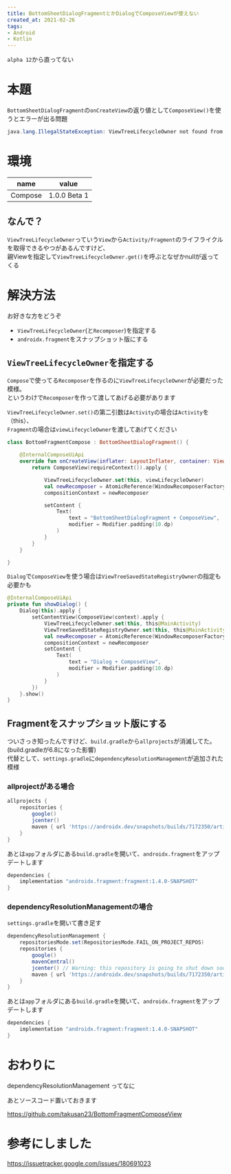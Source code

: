 ```yaml
---
title: BottomSheetDialogFragmentとかDialogでComposeViewが使えない
created_at: 2021-02-26
tags:
- Android
- Kotlin
---
```


`alpha 12`から直ってない

# 本題
`BottomSheetDialogFragment`の`onCreateView`の返り値として`ComposeView()`を使うとエラーが出る問題

```java
java.lang.IllegalStateException: ViewTreeLifecycleOwner not found from DecorView@b98b3fc[MainActivity]
```

# 環境

| name    | value        |
|---------|--------------|
| Compose | 1.0.0 Beta 1 |

## なんで？
`ViewTreeLifecycleOwner`っていう`View`から`Activity/Fragment`のライフライクルを取得できるやつがあるんですけど、  
親Viewを指定して`ViewTreeLifecycleOwner.get()`を呼ぶとなぜかnullが返ってくる

# 解決方法
お好きな方をどうぞ
- `ViewTreeLifecycleOwner`(と`Recomposer`)を指定する
- `androidx.fragment`をスナップショット版にする

## `ViewTreeLifecycleOwner`を指定する

`Compose`で使ってる`Recomposer`を作るのに`ViewTreeLifecycleOwner`が必要だった模様。  
というわけで`Recomposer`を作って渡してあげる必要があります

`ViewTreeLifecycleOwner.set()`の第二引数は`Activity`の場合は`Activity`を（this）、  
`Fragment`の場合は`viewLifecycleOwner`を渡してあげてください

```kotlin
class BottomFragmentCompose : BottomSheetDialogFragment() {

    @InternalComposeUiApi
    override fun onCreateView(inflater: LayoutInflater, container: ViewGroup?, savedInstanceState: Bundle?): View? {
        return ComposeView(requireContext()).apply {

            ViewTreeLifecycleOwner.set(this, viewLifecycleOwner)
            val newRecomposer = AtomicReference(WindowRecomposerFactory.LifecycleAware).get().createRecomposer(rootView)
            compositionContext = newRecomposer

            setContent {
                Text(
                    text = "BottomSheetDialogFragment + ComposeView",
                    modifier = Modifier.padding(10.dp)
                )
            }
        }
    }

}
```

`Dialog`で`ComposeView`を使う場合は`ViewTreeSavedStateRegistryOwner`の指定も必要かも

```kotlin
@InternalComposeUiApi
private fun showDialog() {
    Dialog(this).apply {
        setContentView(ComposeView(context).apply {
            ViewTreeLifecycleOwner.set(this, this@MainActivity)
            ViewTreeSavedStateRegistryOwner.set(this, this@MainActivity)
            val newRecomposer = AtomicReference(WindowRecomposerFactory.LifecycleAware).get().createRecomposer(this)
            compositionContext = newRecomposer
            setContent {
                Text(
                    text = "Dialog + ComposeView",
                    modifier = Modifier.padding(10.dp)
                )
            }
        })
    }.show()
}
```

## Fragmentをスナップショット版にする
ついさっき知ったんですけど、`build.gradle`から`allprojects`が消滅してた。(build.gradleが6.8になった影響)  
代替として、`settings.gradle`に`dependencyResolutionManagement`が追加された模様  


### allprojectがある場合

```gradle
allprojects {
    repositories {
        google()
        jcenter()
        maven { url 'https://androidx.dev/snapshots/builds/7172350/artifacts/repository' } // これを書き足す
    }
}
```

あとは`app`フォルダにある`build.gradle`を開いて、`androidx.fragment`をアップデートします

```gradle
dependencies {
    implementation "androidx.fragment:fragment:1.4.0-SNAPSHOT"
}
```

### dependencyResolutionManagementの場合
`settings.gradle`を開いて書き足す

```gradle
dependencyResolutionManagement {
    repositoriesMode.set(RepositoriesMode.FAIL_ON_PROJECT_REPOS)
    repositories {
        google()
        mavenCentral()
        jcenter() // Warning: this repository is going to shut down soon
        maven { url 'https://androidx.dev/snapshots/builds/7172350/artifacts/repository' }
    }
}
```

あとは`app`フォルダにある`build.gradle`を開いて、`androidx.fragment`をアップデートします

```gradle
dependencies {
    implementation "androidx.fragment:fragment:1.4.0-SNAPSHOT"
}
```

# おわりに
dependencyResolutionManagement ってなに  

あとソースコード置いておきます  

https://github.com/takusan23/BottomFragmentComposeView

# 参考にしました
https://issuetracker.google.com/issues/180691023